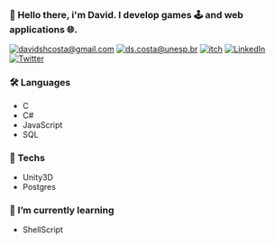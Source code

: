 ### 👋 Hello there, i'm David. I develop games 🕹️ and web applications 🌐.

[![davidshcosta@gmail.com](https://img.shields.io/badge/-davidshcosta@gmail.com-red?style=flat-square&logo=Gmail&logoColor=white)](mailto:davidshcosta@gmail.com) [![ds.costa@unesp.br](https://img.shields.io/badge/-ds.costa@unesp.br-red?style=flat-square&logo=Gmail&logoColor=white)](mailto:ds.costa@unesp.br) [![itch](https://img.shields.io/badge/-itch.io%200xDC__%20-red?style=flat-square&logo=Itch.io&logoColor=white)](https://0xdc.itch.io/) [![LinkedIn](https://img.shields.io/badge/-David%20Costa-blue?style=flat-square&logo=Linkedin&logoColor=white)](https://www.linkedin.com/in/ds-costa/) 
[![Twitter](https://img.shields.io/badge/-%200xDC__%20-blue?style=flat-square&logo=Twitter&logoColor=white)](https://twitter.com/0xDC_) 
 


### 🛠️ Languages
  - C
  - C#
  - JavaScript
  - SQL 

### 🔧 Techs
  - Unity3D
  - Postgres

### 🌱 I’m currently learning 
  - ShellScript
